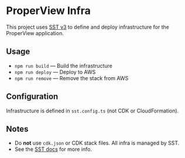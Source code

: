 # ProperView Infra

This project uses [SST v3](https://docs.sst.dev/) to define and deploy infrastructure for the ProperView application.

## Usage

- `npm run build` — Build the infrastructure
- `npm run deploy` — Deploy to AWS
- `npm run remove` — Remove the stack from AWS

## Configuration

Infrastructure is defined in `sst.config.ts` (not CDK or CloudFormation).

## Notes
- Do **not** use `cdk.json` or CDK stack files. All infra is managed by SST.
- See the [SST docs](https://docs.sst.dev/) for more info.
